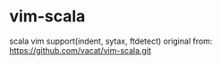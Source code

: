 vim-scala
=========

scala vim support(indent, sytax, ftdetect)
original from: https://github.com/vacat/vim-scala.git
